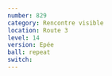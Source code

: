 ```yaml
---
number: 829
category: Rencontre visible
location: Route 3
level: 14
version: Epée
ball: repeat
switch:
---
```

